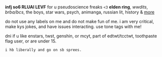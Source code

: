 **infj so6 RLUAI LEVF** for u pseudoscience freaks 
`<3` **elden ring**, *wwdits*, *brba/bcs*, the boys, star wars, psych, animanga, russian lit, history & [more](https://rentry.org/franklikes3)

do not use any labels on me and do not make fun of me. i am very critical, make kys jokes, and have issues interacting. use tone tags with me! 

dni if u like enstars, twst, genshin, or mcyt, part of edtwt/tcctwt, toothpaste flag user, or are under 15.

`i hb liberally and go on sb sprees.`